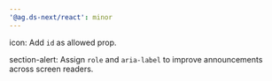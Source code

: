 ```yaml
---
'@ag.ds-next/react': minor
---
```


icon: Add `id` as allowed prop.

section-alert: Assign `role` and `aria-label` to improve announcements across screen readers.
